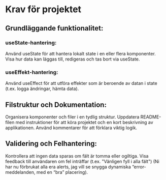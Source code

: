 # Krav för projektet

## Grundläggande funktionalitet:

### useState-hantering:

Använd useState för att hantera lokalt state i en eller flera komponenter.
Visa hur data kan läggas till, redigeras och tas bort via useState.

### useEffekt-hantering:

Använd useEffect för att utföra effekter som är beroende av datan i state (t.ex. logga ändringar, hämta data).

## Filstruktur och Dokumentation:

Organisera komponenter och filer i en tydlig struktur.
Uppdatera README-filen med instruktioner för att köra projektet och en kort beskrivning av applikationen.
Använd kommentarer för att förklara viktig logik.

## Validering och Felhantering:

Kontrollera att ingen data sparas om fält är tomma eller ogiltiga.
Visa feedback till användaren om fel inträffar (t.ex. "Vänligen fyll i alla fält") (Ni har nu förbrukat alla era alerts, jag vill se snygga dynamiska “error-meddelanden, med en “bra” placering).
